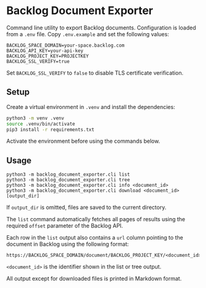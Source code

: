 # Backlog Document Exporter

Command line utility to export Backlog documents. Configuration is loaded
from a `.env` file. Copy `.env.example` and set the following values:

```
BACKLOG_SPACE_DOMAIN=your-space.backlog.com
BACKLOG_API_KEY=your-api-key
BACKLOG_PROJECT_KEY=PROJECTKEY
BACKLOG_SSL_VERIFY=true
```

Set `BACKLOG_SSL_VERIFY` to `false` to disable TLS certificate verification.

## Setup

Create a virtual environment in `.venv` and install the dependencies:

```bash
python3 -m venv .venv
source .venv/bin/activate
pip3 install -r requirements.txt
```

Activate the environment before using the commands below.

## Usage

```
python3 -m backlog_document_exporter.cli list
python3 -m backlog_document_exporter.cli tree
python3 -m backlog_document_exporter.cli info <document_id>
python3 -m backlog_document_exporter.cli download <document_id> [output_dir]
```

If `output_dir` is omitted, files are saved to the current directory.

The ``list`` command automatically fetches all pages of results using the
required ``offset`` parameter of the Backlog API.

Each row in the ``list`` output also contains a ``url`` column pointing to the
document in Backlog using the following format:

```
https://BACKLOG_SPACE_DOMAIN/document/BACKLOG_PROJECT_KEY/<document_id>
```

`<document_id>` is the identifier shown in the list or tree output.

All output except for downloaded files is printed in Markdown format.
